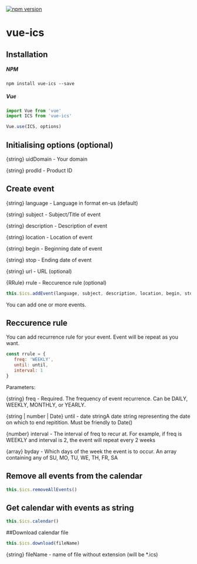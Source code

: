[![npm version](https://badge.fury.io/js/vue-ics.svg)](https://badge.fury.io/js/vue-ics)

# vue-ics

## Installation

##### NPM

```
npm install vue-ics --save
```

##### Vue

```javascript
import Vue from 'vue'
import ICS from 'vue-ics'

Vue.use(ICS, options)
```

## Initialising options (optional)
{string} uidDomain - Your domain

{string} prodId - Product ID

## Create event

{string} language    - Language in format en-us (default)

{string} subject     - Subject/Title of event

{string} description - Description of event

{string} location    - Location of event

{string} begin       - Beginning date of event

{string} stop        - Ending date of event

{string} url		 - URL (optional)

{RRule}  rrule       - Reccurence rule (optional)

```javascript
this.$ics.addEvent(language, subject, description, location, begin, stop, url, rrule)
```
You can add one or more events.

## Reccurence rule
You can add recurrence rule for your event. Event will be repeat as you want.
```javascript
const rrule = {
   freq: 'WEEKLY',
   until: until,
   interval: 1
}
```

Parameters:

{string} freq - Required. The frequency of event recurrence. Can be DAILY, WEEKLY, MONTHLY, or YEARLY.

{string | number | Date} until - date stringA date string representing the date on which to end repitition. Must be friendly to Date()

{number} interval - The interval of freq to recur at. For example, if freq is WEEKLY and interval is 2, the event will repeat every 2 weeks

{array} byday - Which days of the week the event is to occur. An array containing any of SU, MO, TU, WE, TH, FR, SA

## Remove all events from the calendar

```javascript
this.$ics.removeAllEvents()
```

## Get calendar with events as string

```javascript
this.$ics.calendar()
```

##Download calendar file

```javascript
this.$ics.download(fileName)
```

{string} fileName - name of file without extension (will be *.ics)
